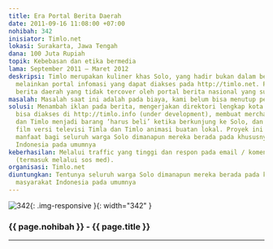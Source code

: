 ```yaml
---
title: Era Portal Berita Daerah
date: 2011-09-16 11:08:00 +07:00
nohibah: 342
inisiator: Timlo.net
lokasi: Surakarta, Jawa Tengah
dana: 100 Juta Rupiah
topik: Kebebasan dan etika bermedia
lama: September 2011 – Maret 2012
deskripsi: Timlo merupakan kuliner khas Solo, yang hadir bukan dalam bentuk makanan,
  melainkan portal infomasi yang dapat diakses pada http://timlo.net. Portal ini berisikan
  berita daerah yang tidak tercover oleh portal berita nasional yang sudah ada.
masalah: Masalah saat ini adalah pada biaya, kami belum bisa menutup pengeluaran.
solusi: Menambah iklan pada berita, mengerjakan direktori lengkap kota Solo, yang
  bisa diakses di http://timlo.info (under development), membuat merchandise Timla
  dan Timlo menjadi barang ‘harus beli’ ketika berkunjung ke Solo, dan menjadikan
  film versi televisi Timla dan Timlo animasi buatan lokal. Proyek ini akan memberikan
  manfaat bagi seluruh warga Solo dimanapun mereka berada pada khususnya dan masyarakat
  Indonesia pada umumnya
keberhasilan: Melalui traffic yang tinggi dan respon pada email / komentar yang masuk
  (termasuk melalui sos med).
organisasi: Timlo.net
diuntungkan: Tentunya seluruh warga Solo dimanapun mereka berada pada khususnya dan
  masyarakat Indonesia pada umumnya
---
```


![342](/static/img/hibahcmb/342.png){: .img-responsive }{: width="342" }

### {{ page.nohibah }} - {{ page.title }}

---
